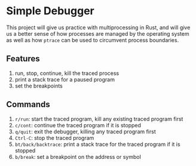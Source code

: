 # Simple Debugger

This project will give us practice with multiprocessing in Rust, and will give us a better sense of how processes are managed by the operating system as well as how `ptrace` can be used to circumvent process boundaries.

## Features

1. run, stop, continue, kill the traced process
1. print a stack trace for a paused program
1. set the breakpoints

## Commands

1. `r/run`: start the traced program, kill any existing traced program first
1. `c/cont`: continue the traced program if it is stopped 
1. `q/quit`: exit the debugger, killing any traced program first
1. `Ctrl-C`: stop the traced program
1. `bt/back/backtrace`: print a stack trace for the traced program if it is stopped
1. `b/break`: set a breakpoint on the address or symbol
